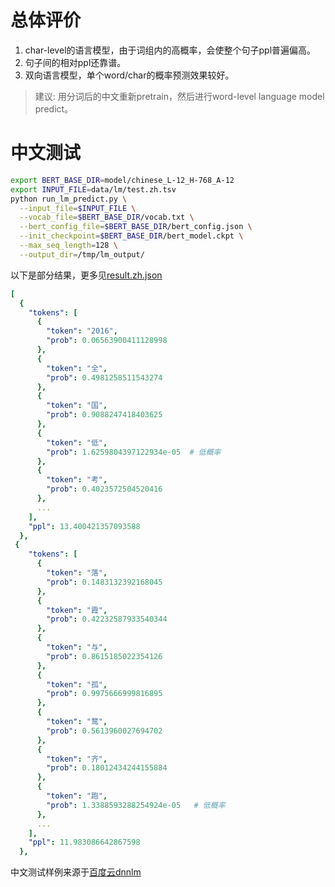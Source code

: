 
# 总体评价


1. char-level的语言模型，由于词组内的高概率，会使整个句子ppl普遍偏高。
1. 句子间的相对ppl还靠谱。
1. 双向语言模型，单个word/char的概率预测效果较好。

> 建议:
用分词后的中文重新pretrain，然后进行word-level language model predict。


# 中文测试

```bash
export BERT_BASE_DIR=model/chinese_L-12_H-768_A-12
export INPUT_FILE=data/lm/test.zh.tsv
python run_lm_predict.py \
  --input_file=$INPUT_FILE \
  --vocab_file=$BERT_BASE_DIR/vocab.txt \
  --bert_config_file=$BERT_BASE_DIR/bert_config.json \
  --init_checkpoint=$BERT_BASE_DIR/bert_model.ckpt \
  --max_seq_length=128 \
  --output_dir=/tmp/lm_output/
```

以下是部分结果，更多见[result.zh.json](/data/lm/result.zh.json)

```yml
[
  {
    "tokens": [
      {
        "token": "2016",
        "prob": 0.06563900411128998
      },
      {
        "token": "全",
        "prob": 0.4981258511543274
      },
      {
        "token": "国",
        "prob": 0.9088247418403625
      },
      {
        "token": "低",
        "prob": 1.6259804397122934e-05  # 低概率
      },
      {
        "token": "考",
        "prob": 0.4023572504520416
      },
      ...
    ],
    "ppl": 13.400421357093588
  },
 {
    "tokens": [
      {
        "token": "落",
        "prob": 0.1483132392168045
      },
      {
        "token": "霞",
        "prob": 0.42232587933540344
      },
      {
        "token": "与",
        "prob": 0.8615185022354126
      },
      {
        "token": "孤",
        "prob": 0.9975666999816895
      },
      {
        "token": "鹜",
        "prob": 0.5613960027694702
      },
      {
        "token": "齐",
        "prob": 0.18012434244155884
      },
      {
        "token": "跑",
        "prob": 1.3388593288254924e-05   # 低概率
      },
      ...
    ],
    "ppl": 11.983086642867598
  },
```


中文测试样例来源于[百度云dnnlm](https://cloud.baidu.com/product/nlp/dnnlm_cn)

<!--
英文model跑中文 - UNK的影响


export BERT_BASE_DIR=model/uncased_L-12_H-768_A-12
export INPUT_FILE=data/lm/test.zh.tsv
python run_lm_predict.py \
  --input_file=$INPUT_FILE \
  --vocab_file=$BERT_BASE_DIR/vocab.txt \
  --bert_config_file=$BERT_BASE_DIR/bert_config.json \
  --init_checkpoint=$BERT_BASE_DIR/bert_model.ckpt \
  --max_seq_length=128 \
  --output_dir=/tmp/lm_output/

UNK太多，没有多大意义。
-->
